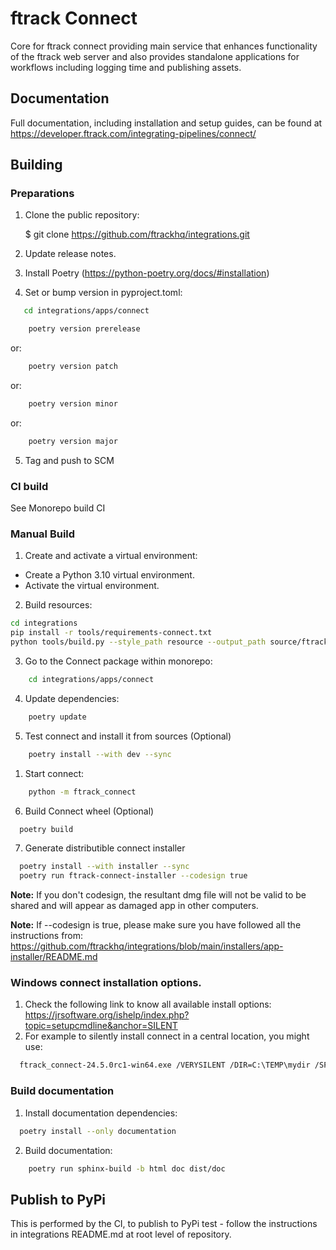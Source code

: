 # ftrack Connect

Core for ftrack connect providing main service that enhances
functionality of the ftrack web server and also provides standalone
applications for workflows including logging time and publishing assets.

## Documentation

Full documentation, including installation and setup guides, can be
found at <https://developer.ftrack.com/integrating-pipelines/connect/>

## Building

### Preparations

1. Clone the public repository:

    $ git clone https://github.com/ftrackhq/integrations.git

2. Update release notes.

3. Install Poetry (https://python-poetry.org/docs/#installation)

4. Set or bump version in pyproject.toml:

```bash
   cd integrations/apps/connect
```


```bash
    poetry version prerelease
```
or:
```bash
    poetry version patch
```
or:
```bash
    poetry version minor
```
or:
```bash
    poetry version major
```

5. Tag and push to SCM


### CI build

See Monorepo build CI

### Manual Build
1. Create and activate a virtual environment:
- Create a Python 3.10 virtual environment.
- Activate the virtual environment. 

2. Build resources:
```bash
cd integrations
pip install -r tools/requirements-connect.txt
python tools/build.py --style_path resource --output_path source/ftrack_connect/ui/resource.py --pyside_version 6 build_qt_resources apps/connect
```
3. Go to the Connect package within monorepo:

```bash
    cd integrations/apps/connect
```

4. Update dependencies:

```bash
    poetry update
```
5. Test connect and install it from sources (Optional)

```bash
    poetry install --with dev --sync
```
   1. Start connect:

   ```bash
       python -m ftrack_connect
   ```
6. Build Connect wheel (Optional)

```bash
  poetry build
```

7. Generate distributible connect installer

```bash
  poetry install --with installer --sync
  poetry run ftrack-connect-installer --codesign true
```
**Note:** If you don't codesign, the resultant dmg file will not be valid to be shared and will appear as damaged app in other computers.

**Note:** If --codesign is true, please make sure you have followed all the instructions from: https://github.com/ftrackhq/integrations/blob/main/installers/app-installer/README.md

### Windows connect installation options.
1. Check the following link to know all available install options: https://jrsoftware.org/ishelp/index.php?topic=setupcmdline&anchor=SILENT
2. For example to silently install connect in a central location, you might use:

```bash
  ftrack_connect-24.5.0rc1-win64.exe /VERYSILENT /DIR=C:\TEMP\mydir /SP- /CURRENTUSER
```

### Build documentation

1. Install documentation dependencies:

```bash
  poetry install --only documentation
```

2. Build documentation:

```bash
    poetry run sphinx-build -b html doc dist/doc
```

## Publish to PyPi

This is performed by the CI, to publish to PyPi test - follow the instructions in integrations README.md at root level of 
repository.

